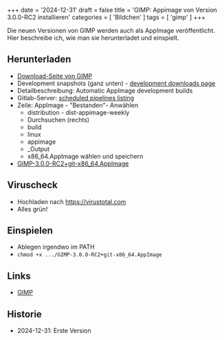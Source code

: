 +++
date = '2024-12-31'
draft = false
title = 'GIMP: Appimage von Version 3.0.0-RC2 installieren'
categories = [ 'Bildchen' ]
tags = [ 'gimp' ]
+++

<!--GIMP: Appimage von Version 3.0.0-RC2 installieren-->
<!--=================================================-->

Die neuen Versionen von GIMP werden auch
als AppImage veröffentlicht. Hier beschreibe
ich, wie man sie herunterladet und einspielt.

<!--more-->

Herunterladen
-------------

- [Download-Seite von GIMP](gimp.org/downloads/)
- Development snapshots (ganz unten) - [development downloads page](https://www.gimp.org/downloads/devel/)
- Detailbeschreibung: Automatic AppImage development builds
- Gitlab-Server: [scheduled pipelines listing](https://gitlab.gnome.org/GNOME/gimp/-/pipeline_schedules)
- Zeile: AppImage - "Bestanden"- Anwählen
  - distribution - dist-appimage-weekly
  - Durchsuchen (rechts)
  - build
  - linux
  - appimage
  - _Output
  - x86_64.AppImage wählen und speichern
- [GIMP-3.0.0-RC2+git-x86_64.AppImage](https://gitlab.gnome.org/GNOME/gimp/-/jobs/4598011/artifacts/file/build/linux/appimage/_Output/GIMP-3.0.0-RC2+git-x86_64.AppImage)

Viruscheck
----------

- Hochladen nach https://virustotal.com
- Alles grün!

Einspielen
----------

- Ablegen irgendwo im PATH
- `chmod +x .../GIMP-3.0.0-RC2+git-x86_64.AppImage`

Links
-----

- [GIMP](https://www.gimp.org)

Historie
--------

- 2024-12-31: Erste Version

